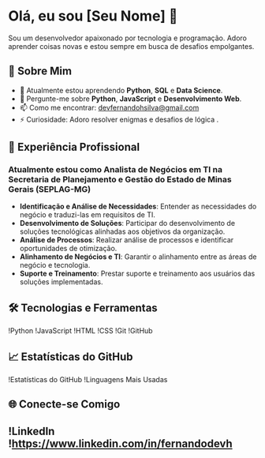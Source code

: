 # Olá, eu sou [Seu Nome] 👋

Sou um desenvolvedor apaixonado por tecnologia e programação. Adoro aprender coisas novas e estou sempre em busca de desafios empolgantes.

## 🚀 Sobre Mim

- 🌱 Atualmente estou aprendendo **Python**, **SQL** e **Data Science**.
- 💬 Pergunte-me sobre **Python**, **JavaScript** e **Desenvolvimento Web**.
- 📫 Como me encontrar: devfernandohsilva@gmail.com
- ⚡ Curiosidade: Adoro resolver enigmas e desafios de lógica .

## 💼 Experiência Profissional

### Atualmente estou como Analista de Negócios em TI na Secretaria de Planejamento e Gestão do Estado de Minas Gerais (SEPLAG-MG)

- **Identificação e Análise de Necessidades**: Entender as necessidades do negócio e traduzi-las em requisitos de TI.
- **Desenvolvimento de Soluções**: Participar do desenvolvimento de soluções tecnológicas alinhadas aos objetivos da organização.
- **Análise de Processos**: Realizar análise de processos e identificar oportunidades de otimização.
- **Alinhamento de Negócios e TI**: Garantir o alinhamento entre as áreas de negócio e tecnologia.
- **Suporte e Treinamento**: Prestar suporte e treinamento aos usuários das soluções implementadas.

## 🛠️ Tecnologias e Ferramentas

!Python
!JavaScript
!HTML
!CSS
!Git
!GitHub

## 📈 Estatísticas do GitHub

!Estatísticas do GitHub
!Linguagens Mais Usadas

## 🌐 Conecte-se Comigo

!LinkedIn
!https://www.linkedin.com/in/fernandodevh
---
